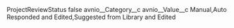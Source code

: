 <?xml version="1.0" encoding="UTF-8"?>
<CustomMetadata xmlns="http://soap.sforce.com/2006/04/metadata" xmlns:xsi="http://www.w3.org/2001/XMLSchema-instance" xmlns:xsd="http://www.w3.org/2001/XMLSchema">
    <label>ProjectReviewStatus</label>
    <protected>false</protected>
    <values>
        <field>avnio__Category__c</field>
        <value xsi:nil="true"/>
    </values>
    <values>
        <field>avnio__Value__c</field>
        <value xsi:type="xsd:string">Manual,Auto Responded and Edited,Suggested from Library and Edited</value>
    </values>
</CustomMetadata>
